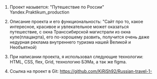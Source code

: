 1. Проект назывется: "Путешествие по России" Yandex.Praktikum_production

2. Описание проекта и его функциональность: "Сайт про то, какое интересное, красивое и увлекательное может оказаться путешествие, с окна Транссибирской магистрали из окна купе(плацакрта), его по-хорошему развить, получится очень даже недурная реклама внутреннего туризма нашей Великой и Необъятной)

3. При написании проекта, я использовал следующие технологии: HTML, CSS, flex, Grid, технологию БЭМа, а так же figma.

4. Ссылка на проект в Git: https://github.com/KiRiSh92/Russian-travel-1-
